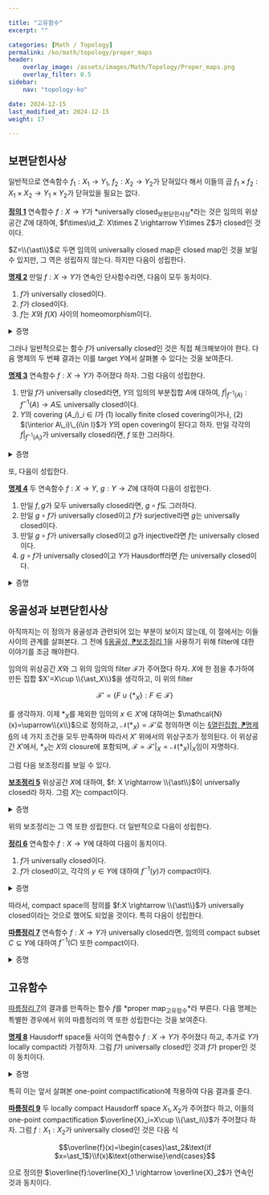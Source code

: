 ```yaml
---

title: "고유함수"
excerpt: ""

categories: [Math / Topology]
permalink: /ko/math/topology/proper_maps
header:
    overlay_image: /assets/images/Math/Topology/Proper_maps.png
    overlay_filter: 0.5
sidebar: 
    nav: "topology-ko"

date: 2024-12-15
last_modified_at: 2024-12-15
weight: 17

---
```


## 보편닫힌사상

일반적으로 연속함수 $f_1:X_1 \rightarrow Y_1$, $f_2: X_2 \rightarrow Y_2$가 닫혀있다 해서 이들의 곱 $f_1\times f_2: X_1\times X_2 \rightarrow Y_1\times Y_2$가 닫혀있을 필요는 없다.

<div class="definition" markdown="1">

<ins id="def1">**정의 1**</ins> 연속함수 $f:X \rightarrow Y$가 *universally closed<sub>보편닫힌사상</sub>*라는 것은 임의의 위상공간 $Z$에 대하여, $f\times\id_Z: X\times Z \rightarrow Y\times Z$가 closed인 것이다.

</div>

$Z=\\{\ast\\}$로 두면 임의의 universally closed map은 closed map인 것을 보일 수 있지만, 그 역은 성립하지 않는다. 하지만 다음이 성립한다.

<div class="proposition" markdown="1">

<ins id="prop2">**명제 2**</ins> 만일 $f:X \rightarrow Y$가 연속인 단사함수라면, 다음이 모두 동치이다. 

1. $f$가 universally closed이다.
2. $f$가 closed이다.
3. $f$는 $X$와 $f(X)$ 사이의 homeomorphism이다.

</div>
<details class="proof" markdown="1">
<summary>증명</summary>

위의 논증에 의해 첫 번째 조건이 성립하면 두 번째 조건이 성립하는 것은 자명하다. 한편, $f$가 injective이므로 $f$의 canonical decomposition을 생각하면 $X$와 $f(X)$ 사이의 homeomorphism이 되는 것을 안다. ([§열린사상과 닫힌사상, ⁋명제 5](/ko/math/topology/open_mappings_and_closed_mappings#prop5)) 이제 세 번째 조건이 성립한다 가정하면, 임의의 $Z$에 대하여 $f\times\id_Z$가 $X\times Z$에서 $Y\times Z$의 닫힌집합 $f(X)\times Z$로의 homeomorphism이므로 원하는 결과를 얻는다.

</details>

그러나 일반적으로는 함수 $f$가 universally closed인 것은 직접 체크해보아야 한다. 다음 명제의 두 번째 결과는 이를 target $Y$에서 살펴볼 수 있다는 것을 보여준다. 

<div class="proposition" markdown="1">

<ins id="prop3">**명제 3**</ins> 연속함수 $f:X \rightarrow Y$가 주어졌다 하자. 그럼 다음이 성립한다.

1. 만일 $f$가 universally closed라면, $Y$의 임의의 부분집합 $A$에 대하여, $f\vert_{f^{-1}(A)}: f^{-1}(A) \rightarrow A$도 universally closed이다.
2. $Y$의 covering $(A\_i)\_{i\in I}$가 (1) locally finite closed covering이거나, (2) $(\interior A\_i)\_{i\in I}$가 $Y$의 open covering이 된다고 하자. 만일 각각의 $f\vert_{f^{-1}(A_i)}$가 universally closed라면, $f$ 또한 그러하다. 

</div>
<details class="proof" markdown="1">
<summary>증명</summary>

우선 첫째 결과를 보이기 위해 임의의 위상공간 $Z$가 주어졌다 하자. 그럼 $Y$의 임의의 부분집합 $A$에 대하여

$$(f\vert_{f^{-1}(A)})\times \id_Z=(f\times\id_Z)\vert_{f^{-1}(A\times Z)}$$

가 성립한다. 이제 $f$가 universally closed라는 가정으로부터 $f\times\id_Z$는 closed이고, 따라서 $(f\times\id_Z)\vert_{f^{-1}(A\times Z)}$ 또한 closed이다. 

이제 두 번째 결과를 보이자. 주어진 조건을 만족하는 $(A\_i)$가 주어졌다 하면, $(A\_i\times Z)$ 또한 동일한 조건을 만족한다. 이제 만일 $f\vert\_{f^{-1}(A\_i)}$들이 universally closed라면 다음의 함수들

$$(f\times\id_Z)\vert_{f^{-1}(A_i\times Z)}$$

이 closed이므로, $f\times\id_Z$ 또한 그러하다. ([§열린사상과 닫힌사상, ⁋명제 3](/ko/math/topology/open_mappings_and_closed_mappings#prop3))

</details>

또, 다음이 성립한다.

<div class="proposition" markdown="1">

<ins id="prop4">**명제 4**</ins> 두 연속함수 $f:X \rightarrow Y$, $g:Y \rightarrow Z$에 대하여 다음이 성립한다.

1. 만일 $f,g$가 모두 universally closed라면, $g\circ f$도 그러하다.
2. 만일 $g\circ f$가 universally closed이고 $f$가 surjective라면 $g$는 universally closed이다. 
3. 만일 $g\circ f$가 universally closed이고 $g$가 injective라면 $f$는 universally closed이다. 
4. $g\circ f$가 universally closed이고 $Y$가 Hausdorff라면 $f$는 universally closed이다.

</div>
<details class="proof" markdown="1">
<summary>증명</summary>

처음 세 결과는 모두 다음의 식

$$(g\circ f)\times\id_Z=(g\times\id_Z)\circ(f\times\id_Z)$$

과 [§열린사상과 닫힌사상, ⁋명제 2](/ko/math/topology/open_mappings_and_closed_mappings#prop2)의 결과들로부터 자명하다. 

마지막 결과의 경우, 두 함수 $\Gamma_f: X \rightarrow X\times Y$와 $\Gamma_g: Y \rightarrow Z\times Y$를 각각 

$$\Gamma_f(x)=(x,f(x)),\qquad \Gamma_g(y)=(g(y), y)$$

으로 정의하자. 그럼 식

$$((g\circ f)\times\id_Y)\circ\Gamma_f=\Gamma_g\circ f$$

이 성립하는 것을 쉽게 확인할 수 있다. 이 때 $\Gamma_f$와 $\Gamma_g$들은 각각 $X, Y$에서 $f,g$의 graph로의 homeomorphism이다. ([§곱공간, ⁋따름정리 4](/ko/math/topology/product_spaces#cor4)) 또, $Y$가 Hausdorff라는 가정으로부터 $\Gamma(f)\subseteq X\times Y$가 닫힌집합임을 안다. ([§하우스도르프 공간, ⁋따름정리 7](/ko/math/topology/Hausdorff_spaces#cor7)) 따라서 [명제 2](#prop2)로부터 $\Gamma_f$가 universally closed인 것을 안다. 한편 어렵지 않게 universally closed map들의 곱은 universally closed인 것을 보일 수 있으므로, 이것과 [명제 4](#prop4)를 종합하면 $(g\circ f)\times\id_Y$가 universally closed임을 안다. 따라서 위의 식의 우변 $\Gamma_g\circ f$ 또한 universally closed이고, $\Gamma_g$가 injective이므로 $f$는 universally closed이다.

</details>

## 옹골성과 보편닫힌사상

아직까지는 이 정의가 옹골성과 관련되어 있는 부분이 보이지 않는데, 이 절에서는 이들 사이의 관계를 살펴본다. 그 전에 [§옹골성, ⁋보조정리 1](/ko/math/topology/compactness#lem1)을 사용하기 위해 filter에 대한 이야기를 조금 해야한다. 

임의의 위상공간 $X$와 그 위의 임의의 filter $\mathcal{F}$가 주어졌다 하자. $X$에 한 점을 추가하여 만든 집합 $X'=X\cup \\{\ast_X\\}$을 생각하고, 이 위의 filter

$$\mathcal{F}'=\{F\cup\{\ast_X\}: F\in \mathcal{F}\}$$

를 생각하자. 이제 $\ast_X$를 제외한 임의의 $x\in X'$에 대하여는 $\mathcal{N}(x)=\uparrow\\{x\\}$으로 정의하고, $\mathcal{N}(\ast_X)=\mathcal{F}'$로 정의하면 이는 [§열린집합, ⁋명제 6](/ko/math/topology/open_sets#prop6)의 네 가지 조건을 모두 만족하며 따라서 $X'$ 위에서의 위상구조가 정의된다. 이 위상공간 $X'$에서, $\ast_X$는 $X$의 closure에 포함되며, $\mathcal{F}=\mathcal{F}'\vert_X=\mathcal{N}(\ast_X)\vert_X$임이 자명하다. 

그럼 다음 보조정리를 보일 수 있다. 

<div class="proposition" markdown="1">

<ins id="lem5">**보조정리 5**</ins> 위상공간 $X$에 대하여, $f: X \rightarrow \\{\ast\\}$이 universally closed라 하자. 그럼 $X$는 compact이다.

</div>
<details class="proof" markdown="1">
<summary>증명</summary>

임의의 $X$ 위의 임의의 filter $\mathcal{F}$에 대하여, 위의 논증으로부터 얻어지는 $X'$를 생각하자. 또, $X\times X'$의 부분집합 $\Delta$를

$$\Delta=\{(x,x): x\in X\}$$

으로 정의하자. 그럼 $\Delta$의 closure $\cl\Delta$를 생각할 수 있으며, 이 때 $f$가 universally closed라는 가정으로부터 $\cl\Delta$의 $f\times\id_{X'}:X\times X'\rightarrow \\{\ast\\}\times X'\cong X'$에 의한 image가 닫힌집합임을 안다. 이제 이 image는 $x$를 포함하므로, $\ast_X$가 closure에 포함된다는 가정으로부터 적당한 $x\in X$가 존재하여 $(x,\ast_X)\in \cl\Delta$임을 안다. 그럼 $x$가 $\mathcal{F}$의 cluster point이고, 따라서 $\mathcal{F}$를 포함하는 ultrafilter를 생각하면 $x$는 그 filter의 limit point임을 안다. 

</details>

위의 보조정리는 그 역 또한 성립한다. 더 일반적으로 다음이 성립한다.

<div class="proposition" markdown="1">

<ins id="thm6">**정리 6**</ins> 연속함수 $f:X \rightarrow Y$에 대하여 다음이 동치이다.

1. $f$가 universally closed이다.
2. $f$가 closed이고, 각각의 $y\in Y$에 대하여 $f^{-1}(y)$가 compact이다.

</div>
<details class="proof" markdown="1">
<summary>증명</summary>

첫 번째 조건이 성립한다면 임의의 $y\in Y$에 대하여, $f\vert_{f^{-1}(y)}$가 universally closed임을 알고, 앞선 보조정리로부터 $f^{-1}(y)$가 compact라는 것을 안다. 반대방향은 universally closed map들의 곱이 universally closed라는 것을 사용하면 증명할 수 있다.

</details>

따라서, compact space의 정의를 $f:X \rightarrow \\{\ast\\}$가 universally closed이라는 것으로 했어도 되었을 것이다. 특히 다음이 성립한다. 

<div class="proposition" markdown="1">

<ins id="cor7">**따름정리 7**</ins> 연속함수 $f:X \rightarrow Y$가 universally closed라면, 임의의 compact subset $C\subseteq Y$에 대하여 $f^{-1}(C)$ 또한 compact이다.

</div>
<details class="proof" markdown="1">
<summary>증명</summary>

$f$가 universally closed이므로 $f\vert_{f^{-1}(C)}$는 universally closed이다. 한편 $C \rightarrow\\{\ast\\}$는 $C$가 compact라는 가정으로부터 universally closed이고, 따라서 합성 $f^{-1}(C) \rightarrow C \rightarrow \\{\ast\\}$는 universally closed이므로 $f^{-1}(C)$도 compact이다. 

</details>

## 고유함수

[따름정리 7](#cor7)의 결과를 만족하는 함수 $f$를 *proper map<sub>고유함수</sub>*라 부른다. 다음 명제는 특별한 경우에서 위의 따름정리의 역 또한 성립한다는 것을 보여준다.

<div class="proposition" markdown="1">

<ins id="prop8">**명제 8**</ins> Hausdorff space들 사이의 연속함수 $f:X \rightarrow Y$가 주어졌다 하고, 추가로 $Y$가 locally compact라 가정하자. 그럼 $f$가 universally closed인 것과 $f$가 proper인 것이 동치이다. 

</div>
<details class="proof" markdown="1">
<summary>증명</summary>

앞서 언급한 것과 같이, $f$가 universally closed라면 $f$가 proper라는 것은 [따름정리 7](#cor7)의 결과이다. 

따라서 이 명제의 핵심은 역방향이다. $Y$가 locally compact이므로, 적당한 compact set들 안에 포함되는 열린집합들로 이루어진 $Y$의 open covering $(U_i)$가 존재한다. 그럼 $f^{-1}(\cl U_i)$들은 $X$에서 compact이고 각각의 $f\vert_{f^{-1}(\cl U_i)}$가 universally closed이다. 이제 [명제 3](#prop3)으로부터 원하는 결과를 얻는다. 

</details>

특히 이는 앞서 살펴본 one-point compactification에 적용하여 다음 결과를 준다.

<div class="proposition" markdown="1">

<ins id="cor9">**따름정리 9**</ins> 두 locally compact Hausdorff space $X_1,X_2$가 주어졌다 하고, 이들의 one-point compactification $\overline{X}_i=X\cup \\{\ast_i\\}$가 주어졌다 하자. 그럼 $f:X_1: X_2$가 universally closed인 것은 다음 식

$$\overline{f}(x)=\begin{cases}\ast_2&\text{if $x=\ast_1$}\\f(x)&\text{otherwise}\end{cases}$$

으로 정의한 $\overline{f}:\overline{X}_1 \rightarrow \overline{X}_2$가 연속인 것과 동치이다.

</div>